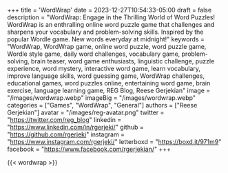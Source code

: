 +++
title = 'WordWrap'
date = 2023-12-27T10:54:33-05:00
draft = false
description = "WordWrap: Engage in the Thrilling World of Word Puzzles! WordWrap is an enthralling online word puzzle game that challenges and sharpens your vocabulary and problem-solving skills. Inspired by the popular Wordle game. New words everyday at midnight!"
keywords = "WordWrap, WordWrap game, online word puzzle, word puzzle game, Wordle style game, daily word challenges, vocabulary game, problem-solving, brain teaser, word game enthusiasts, linguistic challenge, puzzle experience, word mystery, interactive word game, learn vocabulary, improve language skills, word guessing game, WordWrap challenges, educational games, word puzzles online, entertaining word game, brain exercise, language learning game, REG Blog, Reese Gerjekian"
image = "/images/wordwrap.webp"
imageBig = "/images/wordwrap.webp"
categories = ["Games", "WordWrap", "General"]
authors = ["Reese Gerjekian"]
avatar = "/images/reg-avatar.png"
twitter = "https://twitter.com/reg_blog"
linkedin = "https://www.linkedin.com/in/rgerjeki/"
github = "https://github.com/rgerjeki"
instagram = "https://www.instagram.com/rgerjeki/"
letterboxd = "https://boxd.it/971m9"
facebook = "https://www.facebook.com/rgerjekian/"
+++

{{< wordwrap >}}

